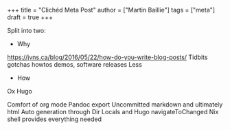 +++
title = "Clichéd Meta Post"
author = ["Martin Baillie"]
tags = ["meta"]
draft = true
+++

Split into two:

- Why

<https://jvns.ca/blog/2016/05/22/how-do-you-write-blog-posts/>
Tidbits gotchas howtos demos, software releases
Less

- How

Ox Hugo

Comfort of org mode
Pandoc export
Uncommitted markdown and ultimately html
Auto generation through Dir Locals and Hugo navigateToChanged
Nix shell provides everything needed
